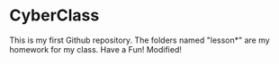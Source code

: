# CyberClass
This is my first Github repository. The folders named "lesson*" are
my homework for my class. Have a Fun!
Modified!
